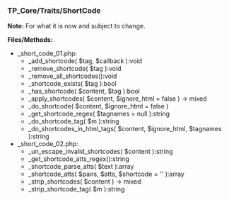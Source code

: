 ### TP_Core/Traits/ShortCode

**Note:** For what it is now and subject to change. 

**Files/Methods:** 
- _short_code_01.php: 	
	- _add_shortcode( $tag, $callback ):void
	- _remove_shortcode( $tag ):void 
	- _remove_all_shortcodes():void 
	- _shortcode_exists( $tag ):bool 
	- _has_shortcode( $content, $tag ):bool 
	- _apply_shortcodes( $content, $ignore_html = false ) -> mixed 
	- _do_shortcode( $content, $ignore_html = false ) 
	- _get_shortcode_regex( $tagnames = null ):string 
	- _do_shortcode_tag( $m ):string 
	- _do_shortcodes_in_html_tags( $content, $ignore_html, $tagnames ):string 
- _short_code_02.php: 	
	- _un_escape_invalid_shortcodes( $content ):string 
	- _get_shortcode_atts_regex():string 
	- _shortcode_parse_atts( $text ):array 
	- _shortcode_atts( $pairs, $atts, $shortcode = '' ):array 
	- _strip_shortcodes( $content ) -> mixed  
	- _strip_shortcode_tag( $m ):string 
